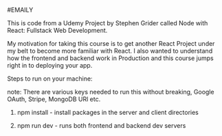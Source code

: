 #EMAILY

This is code from a Udemy Project by Stephen Grider called Node with React: Fullstack Web Development.

My motivation for taking this course is to get another React Project under my belt to become more familiar with React.  I also wanted to understand how the frontend and backend work in Production and this course jumps right in to deploying your app.

Steps to run on your machine:

note: There are various keys needed to run this without breaking, Google OAuth, Stripe, MongoDB URl etc.

1. npm install -
    install packages in the server and client directories

2. npm run dev -
    runs both frontend and backend dev servers
